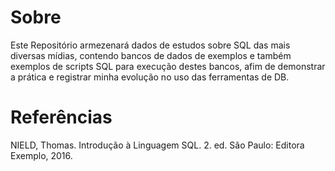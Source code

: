# Sobre
Este Repositório armezenará dados  de estudos sobre SQL das mais diversas mídias, contendo bancos de dados de exemplos e também  exemplos de scripts SQL para execução destes bancos, afim de demonstrar a prática e registrar minha evolução no uso das ferramentas de DB.

# Referências
NIELD, Thomas. Introdução à Linguagem SQL. 2. ed. São Paulo: Editora Exemplo, 2016.
